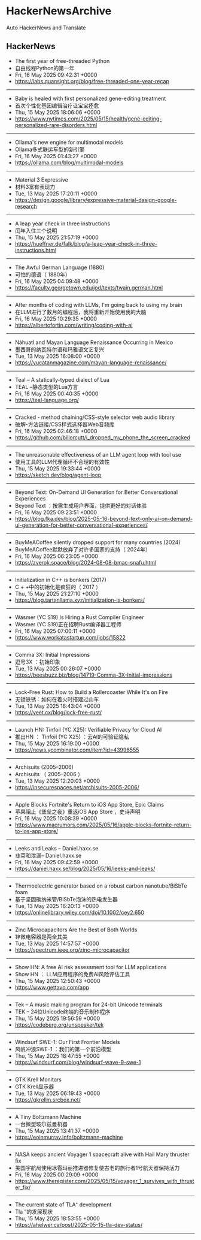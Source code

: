 # HackerNewsArchive
Auto HackerNews and Translate

## HackerNews
* The first year of free-threaded Python
* 自由线程Python的第一年
* Fri, 16 May 2025 09:42:31 +0000
* https://labs.quansight.org/blog/free-threaded-one-year-recap
----
* Baby is healed with first personalized gene-editing treatment
* 首次个性化基因编辑治疗让宝宝痊愈
* Thu, 15 May 2025 18:06:06 +0000
* https://www.nytimes.com/2025/05/15/health/gene-editing-personalized-rare-disorders.html
----
* Ollama's new engine for multimodal models
* Ollama多式联运车型的新引擎
* Fri, 16 May 2025 01:43:27 +0000
* https://ollama.com/blog/multimodal-models
----
* Material 3 Expressive
* 材料3富有表现力
* Tue, 13 May 2025 17:20:11 +0000
* https://design.google/library/expressive-material-design-google-research
----
* A leap year check in three instructions
* 闰年入住三个说明
* Thu, 15 May 2025 21:57:19 +0000
* https://hueffner.de/falk/blog/a-leap-year-check-in-three-instructions.html
----
* The Awful German Language (1880)
* 可怕的德语（ 1880年）
* Fri, 16 May 2025 04:09:48 +0000
* https://faculty.georgetown.edu/jod/texts/twain.german.html
----
* After months of coding with LLMs, I'm going back to using my brain
* 在LLM进行了数月的编程后，我将重新开始使用我的大脑
* Fri, 16 May 2025 10:29:35 +0000
* https://albertofortin.com/writing/coding-with-ai
----
* Náhuatl and Mayan Language Renaissance Occurring in Mexico
* 墨西哥的纳瓦特尔语和玛雅语文艺复兴
* Tue, 13 May 2025 16:08:00 +0000
* https://yucatanmagazine.com/mayan-language-renaissance/
----
* Teal – A statically-typed dialect of Lua
* TEAL –静态类型的Lua方言
* Fri, 16 May 2025 00:40:35 +0000
* https://teal-language.org/
----
* Cracked - method chaining/CSS-style selector web audio library
* 破解-方法链接/CSS样式选择器Web音频库
* Fri, 16 May 2025 02:46:18 +0000
* https://github.com/billorcutt/i_dropped_my_phone_the_screen_cracked
----
* The unreasonable effectiveness of an LLM agent loop with tool use
* 使用工具的LLM代理循环不合理的有效性
* Thu, 15 May 2025 19:33:44 +0000
* https://sketch.dev/blog/agent-loop
----
* Beyond Text: On-Demand UI Generation for Better Conversational Experiences
* Beyond Text ：按需生成用户界面，提供更好的对话体验
* Fri, 16 May 2025 09:23:51 +0000
* https://blog.fka.dev/blog/2025-05-16-beyond-text-only-ai-on-demand-ui-generation-for-better-conversational-experiences/
----
* BuyMeACoffee silently dropped support for many countries (2024)
* BuyMeACoffee默默放弃了对许多国家的支持（ 2024年）
* Fri, 16 May 2025 06:23:05 +0000
* https://zverok.space/blog/2024-08-08-bmac-snafu.html
----
* Initialization in C++ is bonkers (2017)
* C + +中的初始化是疯狂的（ 2017 ）
* Thu, 15 May 2025 21:27:10 +0000
* https://blog.tartanllama.xyz/initialization-is-bonkers/
----
* Wasmer (YC S19) Is Hiring a Rust Compiler Engineer
* Wasmer (YC S19)正在招聘Rust编译器工程师
* Fri, 16 May 2025 07:00:11 +0000
* https://www.workatastartup.com/jobs/15822
----
* Comma 3X: Initial Impressions
* 逗号3X ：初始印象
* Tue, 13 May 2025 00:26:07 +0000
* https://beesbuzz.biz/blog/14719-Comma-3X-Initial-impressions
----
* Lock-Free Rust: How to Build a Rollercoaster While It's on Fire
* 无锁铁锈：如何在着火时搭建过山车
* Tue, 13 May 2025 16:43:04 +0000
* https://yeet.cx/blog/lock-free-rust/
----
* Launch HN: Tinfoil (YC X25): Verifiable Privacy for Cloud AI
* 推出HN ： Tinfoil (YC X25) ：云AI的可验证隐私
* Thu, 15 May 2025 16:19:00 +0000
* https://news.ycombinator.com/item?id=43996555
----
* Archisuits (2005–2006)
* Archisuits （ 2005–2006 ）
* Tue, 13 May 2025 12:20:03 +0000
* https://insecurespaces.net/archisuits-2005-2006/
----
* Apple Blocks Fortnite's Return to iOS App Store, Epic Claims
* 苹果阻止《堡垒之夜》重返iOS App Store ，史诗声明
* Fri, 16 May 2025 10:08:39 +0000
* https://www.macrumors.com/2025/05/16/apple-blocks-fortnite-return-to-ios-app-store/
----
* Leeks and Leaks – Daniel.haxx.se
* 韭菜和泄漏– Daniel.haxx.se
* Fri, 16 May 2025 09:42:59 +0000
* https://daniel.haxx.se/blog/2025/05/16/leeks-and-leaks/
----
* Thermoelectric generator based on a robust carbon nanotube/BiSbTe foam
* 基于坚固碳纳米管/BiSbTe泡沫的热电发生器
* Tue, 13 May 2025 16:20:13 +0000
* https://onlinelibrary.wiley.com/doi/10.1002/cey2.650
----
* Zinc Microcapacitors Are the Best of Both Worlds
* 锌微电容器是两全其美
* Tue, 13 May 2025 14:57:57 +0000
* https://spectrum.ieee.org/zinc-microcapacitor
----
* Show HN: A free AI risk assessment tool for LLM applications
* Show HN ： LLM应用程序的免费AI风险评估工具
* Thu, 15 May 2025 12:50:43 +0000
* https://www.gettavo.com/app
----
* Tek – A music making program for 24-bit Unicode terminals
* TEK – 24位Unicode终端的音乐制作程序
* Thu, 15 May 2025 19:56:59 +0000
* https://codeberg.org/unspeaker/tek
----
* Windsurf SWE-1: Our First Frontier Models
* 风帆冲浪SWE-1 ：我们的第一个前沿模型
* Thu, 15 May 2025 18:47:55 +0000
* https://windsurf.com/blog/windsurf-wave-9-swe-1
----
* GTK Krell Monitors
* GTK Krell显示器
* Tue, 13 May 2025 06:19:43 +0000
* https://gkrellm.srcbox.net/
----
* A Tiny Boltzmann Machine
* 一台微型玻尔兹曼机器
* Thu, 15 May 2025 13:41:37 +0000
* https://eoinmurray.info/boltzmann-machine
----
* NASA keeps ancient Voyager 1 spacecraft alive with Hail Mary thruster fix
* 美国宇航局使用冰雹玛丽推进器修复使古老的旅行者1号航天器保持活力
* Fri, 16 May 2025 00:29:09 +0000
* https://www.theregister.com/2025/05/15/voyager_1_survives_with_thruster_fix/
----
* The current state of TLA⁺ development
* Tla ”的发展现状
* Thu, 15 May 2025 18:53:55 +0000
* https://ahelwer.ca/post/2025-05-15-tla-dev-status/
----

